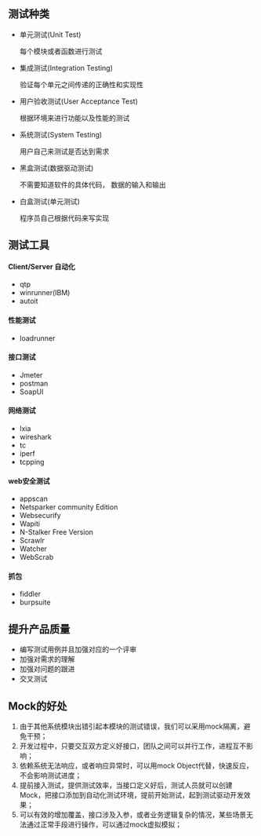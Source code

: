 

## 测试种类

- 单元测试(Unit Test)

  每个模块或者函数进行测试

- 集成测试(Integration Testing)

  验证每个单元之间传递的正确性和实现性

- 用户验收测试(User Acceptance Test)

  根据环境来进行功能以及性能的测试

- 系统测试(System Testing)

  用户自己来测试是否达到需求



- 黑盒测试(数据驱动测试)

  不需要知道软件的具体代码， 数据的输入和输出

- 白盒测试(单元测试)

  程序员自己根据代码来写实现

  

## 测试工具

#### Client/Server 自动化

- qtp
- winrunner(IBM)
- autoit

#### 性能测试

- loadrunner

#### 接口测试

- Jmeter
- postman
- SoapUI

#### 网络测试

- lxia
- wireshark
- tc
- iperf
- tcpping

#### web安全测试

- appscan
- Netsparker community Edition
- Websecurify
- Wapiti
- N-Stalker Free Version
- Scrawlr
- Watcher
- WebScrab

#### 抓包

- fiddler
- burpsuite



## 提升产品质量

- 编写测试用例并且加强对应的一个评审
- 加强对需求的理解
- 加强对问题的跟进
- 交叉测试


## Mock的好处
1. 由于其他系统模块出错引起本模块的测试错误，我们可以采用mock隔离，避免干预；
2. 开发过程中，只要交互双方定义好接口，团队之间可以并行工作，进程互不影响；
3. 依赖系统无法响应，或者响应异常时，可以用mock Object代替，快速反应，不会影响测试进度；
4. 提前接入测试，提供测试效率，当接口定义好后，测试人员就可以创建Mock，把接口添加到自动化测试环境，提前开始测试，起到测试驱动开发效果；
5. 可以有效的增加覆盖，接口涉及入参，或者业务逻辑复杂的情况，某些场景无法通过正常手段进行操作，可以通过mock虚拟模拟；
